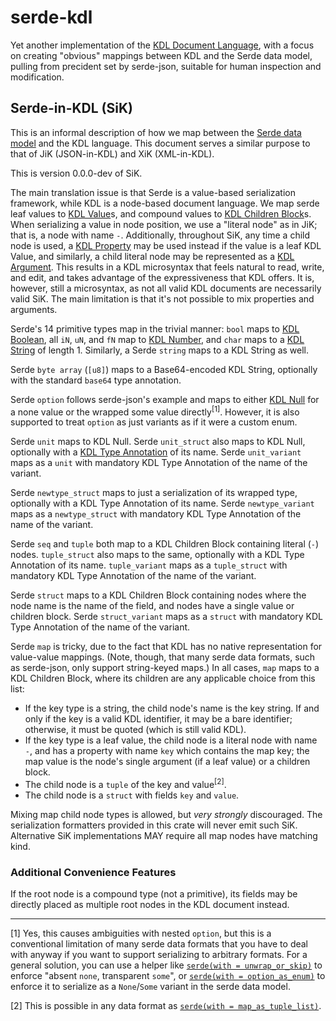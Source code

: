 # serde-kdl

Yet another implementation of the [KDL Document Language], with a focus on
creating "obvious" mappings between KDL and the Serde data model, pulling from
precident set by serde-json, suitable for human inspection and modification.

## Serde-in-KDL (SiK)

This is an informal description of how we map between the [Serde data model]
and the KDL language. This document serves a similar purpose to that of JiK
(JSON-in-KDL) and XiK (XML-in-KDL).

This is version 0.0.0-dev of SiK.

The main translation issue is that Serde is a value-based serialization
framework, while KDL is a node-based document language. We map serde leaf
values to [KDL Value]s, and compound values to [KDL Children Block]s. When
serializing a value in node position, we use a "literal node" as in JiK; that
is, a node with name `-`. Additionally, throughout SiK, any time a child node
is used, a [KDL Property] may be used instead if the value is a leaf KDL Value,
and similarly, a child literal node may be represented as a [KDL Argument].
This results in a KDL microsyntax that feels natural to read, write, and edit,
and takes advantage of the expressiveness that KDL offers. It is, however,
still a microsyntax, as not all valid KDL documents are necessarily valid SiK.
The main limitation is that it's not possible to mix properties and arguments.

Serde's 14 primitive types map in the trivial manner: `bool` maps to
[KDL Boolean], all `iN`, `uN`, and `fN` map to [KDL Number], and `char` maps
to a [KDL String] of length 1. Similarly, a Serde `string` maps to a KDL
String as well.

Serde `byte array` (`[u8]`) maps to a Base64-encoded KDL String,
optionally with the standard `base64` type annotation.

Serde `option` follows serde-json's example and maps to either [KDL Null] for
a none value or the wrapped some value directly<sup>[1]</sup>. However, it is
also supported to treat `option` as just variants as if it were a custom enum.

Serde `unit` maps to KDL Null. Serde `unit_struct` also maps to KDL Null,
optionally with a [KDL Type Annotation] of its name. Serde `unit_variant` maps
as a `unit` with mandatory KDL Type Annotation of the name of the variant.

Serde `newtype_struct` maps to just a serialization of its wrapped type,
optionally with a KDL Type Annotation of its name. Serde `newtype_variant`
maps as a `newtype_struct` with mandatory KDL Type Annotation of the name
of the variant.

Serde `seq` and `tuple` both map to a KDL Children Block containing literal
(`-`) nodes. `tuple_struct` also maps to the same, optionally with a KDL Type
Annotation of its name. `tuple_variant` maps as a `tuple_struct` with mandatory
KDL Type Annotation of the name of the variant.

Serde `struct` maps to a KDL Children Block containing nodes where the node
name is the name of the field, and nodes have a single value or children block.
Serde `struct_variant` maps as a `struct` with mandatory KDL Type Annotation of
the name of the variant.

Serde `map` is tricky, due to the fact that KDL has no native representation
for value-value mappings. (Note, though, that many serde data formats, such as 
serde-json, only support string-keyed maps.) In all cases, `map` maps to a KDL
Children Block, where its children are any applicable choice from this list:

- If the key type is a string, the child node's name is the key string. If and
  only if the key is a valid KDL identifier, it may be a bare identifier;
  otherwise, it must be quoted (which is still valid KDL).
- If the key type is a leaf value, the child node is a literal node with name
  `-`, and has a property with name `key` which contains the map key; the map
  value is the node's single argument (if a leaf value) or a children block.
- The child node is a `tuple` of the key and value<sup>[2]</sup>.
- The child node is a `struct` with fields `key` and `value`.

Mixing map child node types is allowed, but _very strongly_ discouraged. The
serialization formatters provided in this crate will never emit such SiK.
Alternative SiK implementations MAY require all map nodes have matching kind.

### Additional Convenience Features

If the root node is a compound type (not a primitive), its fields may be
directly placed as multiple root nodes in the KDL document instead.

  [KDL Argument]: <https://github.com/kdl-org/kdl/blob/main/SPEC.md#argument>
  [KDL Document Language]: <https://github.com/kdl-org/kdl>
  [KDL Boolean]: <https://github.com/kdl-org/kdl/blob/main/SPEC.md#boolean>
  [KDL Children Block]: <https://github.com/kdl-org/kdl/blob/main/SPEC.md#children-block>
  [KDL Identifier]: <https://github.com/kdl-org/kdl/blob/main/SPEC.md#identifier>
  [KDL Node]: <https://github.com/kdl-org/kdl/blob/main/SPEC.md#node>
  [KDL Null]: <https://github.com/kdl-org/kdl/blob/main/SPEC.md#null>
  [KDL Number]: <https://github.com/kdl-org/kdl/blob/main/SPEC.md#number>
  [KDL Property]: <https://github.com/kdl-org/kdl/blob/main/SPEC.md#property>
  [KDL String]: <https://github.com/kdl-org/kdl/blob/main/SPEC.md#string>
  [KDL Type Annotation]: <https://github.com/kdl-org/kdl/blob/main/SPEC.md#type-annotation>
  [KDL Value]: <https://github.com/kdl-org/kdl/blob/main/SPEC.md#value>
  [Serde data model]: <https://serde.rs/data-model.html>

-----

[1] Yes, this causes ambiguities with nested `option`, but this is a
conventional limitation of many serde data formats that you have to deal with
anyway if you want to support serializing to arbitrary formats. For a general
solution, you can use a helper like [`serde(with = unwrap_or_skip)`] to enforce
"absent `none`, transparent `some`", or [`serde(with = option_as_enum)`] to
enforce it to serialize as a `None`/`Some` variant in the serde data model.

[2] This is possible in any data format as [`serde(with = map_as_tuple_list)`].

  [`serde(with = unwrap_or_skip)`]: <https://docs.rs/serde_with/1/serde_with/rust/unwrap_or_skip/index.html>
  [`serde(with = option_as_enum)`]: <https://github.com/jonasbb/serde_with/issues/365>
  [`serde(with = map_as_tuple_list)`]: <https://docs.rs/serde_with/1/serde_with/rust/map_as_tuple_list/index.html>
